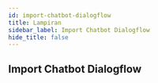 ```yaml
---
id: import-chatbot-dialogflow
title: Lampiran
sidebar_label: Import Chatbot Dialogflow
hide_title: false
---
```

## Import Chatbot Dialogflow
